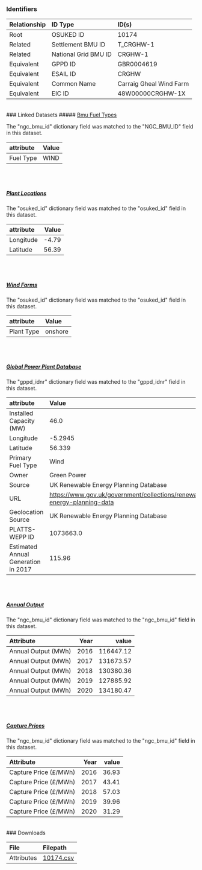 ### Identifiers

| Relationship   | ID Type              | ID(s)                   |
|:---------------|:---------------------|:------------------------|
| Root           | OSUKED ID            | 10174                   |
| Related        | Settlement BMU ID    | T_CRGHW-1               |
| Related        | National Grid BMU ID | CRGHW-1                 |
| Equivalent     | GPPD ID              | GBR0004619              |
| Equivalent     | ESAIL ID             | CRGHW                   |
| Equivalent     | Common Name          | Carraig Gheal Wind Farm |
| Equivalent     | EIC ID               | 48W00000CRGHW-1X        |

<br>
### Linked Datasets
##### <a href="https://osuked.github.io/Power-Station-Dictionary/datasets/bmu-fuel-types">Bmu Fuel Types</a>



The "ngc_bmu_id" dictionary field was matched to the "NGC_BMU_ID" field in this dataset.

| attribute   | Value   |
|:------------|:--------|
| Fuel Type   | WIND    |

<br><br>
##### <a href="https://osuked.github.io/Power-Station-Dictionary/datasets/plant-locations">Plant Locations</a>



The "osuked_id" dictionary field was matched to the "osuked_id" field in this dataset.

| attribute   |   Value |
|:------------|--------:|
| Longitude   |   -4.79 |
| Latitude    |   56.39 |

<br><br>
##### <a href="https://osuked.github.io/Power-Station-Dictionary/datasets/wind-farms">Wind Farms</a>



The "osuked_id" dictionary field was matched to the "osuked_id" field in this dataset.

| attribute   | Value   |
|:------------|:--------|
| Plant Type  | onshore |

<br><br>
##### <a href="https://osuked.github.io/Power-Station-Dictionary/datasets/global-power-plant-database">Global Power Plant Database</a>



The "gppd_idnr" dictionary field was matched to the "gppd_idnr" field in this dataset.

| attribute                           | Value                                                                    |
|:------------------------------------|:-------------------------------------------------------------------------|
| Installed Capacity (MW)             | 46.0                                                                     |
| Longitude                           | -5.2945                                                                  |
| Latitude                            | 56.339                                                                   |
| Primary Fuel Type                   | Wind                                                                     |
| Owner                               | Green Power                                                              |
| Source                              | UK Renewable Energy Planning Database                                    |
| URL                                 | https://www.gov.uk/government/collections/renewable-energy-planning-data |
| Geolocation Source                  | UK Renewable Energy Planning Database                                    |
| PLATTS-WEPP ID                      | 1073663.0                                                                |
| Estimated Annual Generation in 2017 | 115.96                                                                   |

<br><br>
##### <a href="https://osuked.github.io/Power-Station-Dictionary/datasets/annual-output">Annual Output</a>



The "ngc_bmu_id" dictionary field was matched to the "ngc_bmu_id" field in this dataset.

| Attribute           |   Year |     value |
|:--------------------|-------:|----------:|
| Annual Output (MWh) |   2016 | 116447.12 |
| Annual Output (MWh) |   2017 | 131673.57 |
| Annual Output (MWh) |   2018 | 130380.36 |
| Annual Output (MWh) |   2019 | 127885.92 |
| Annual Output (MWh) |   2020 | 134180.47 |

<br><br>
##### <a href="https://osuked.github.io/Power-Station-Dictionary/datasets/capture-prices">Capture Prices</a>



The "ngc_bmu_id" dictionary field was matched to the "ngc_bmu_id" field in this dataset.

| Attribute             |   Year |   value |
|:----------------------|-------:|--------:|
| Capture Price (£/MWh) |   2016 |   36.93 |
| Capture Price (£/MWh) |   2017 |   43.41 |
| Capture Price (£/MWh) |   2018 |   57.03 |
| Capture Price (£/MWh) |   2019 |   39.96 |
| Capture Price (£/MWh) |   2020 |   31.29 |


<br>
### Downloads


| File       | Filepath                                                                              |
|:-----------|:--------------------------------------------------------------------------------------|
| Attributes | [10174.csv](https://osuked.github.io/Power-Station-Dictionary/object_attrs/10174.csv) |
